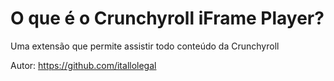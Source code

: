 # O que é o Crunchyroll  iFrame Player?
Uma extensão que permite assistir todo conteúdo da Crunchyroll

Autor: https://github.com/itallolegal

